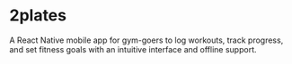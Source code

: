 # 2plates
A React Native mobile app for gym-goers to log workouts, track progress, and set fitness goals with an intuitive interface and offline support.
